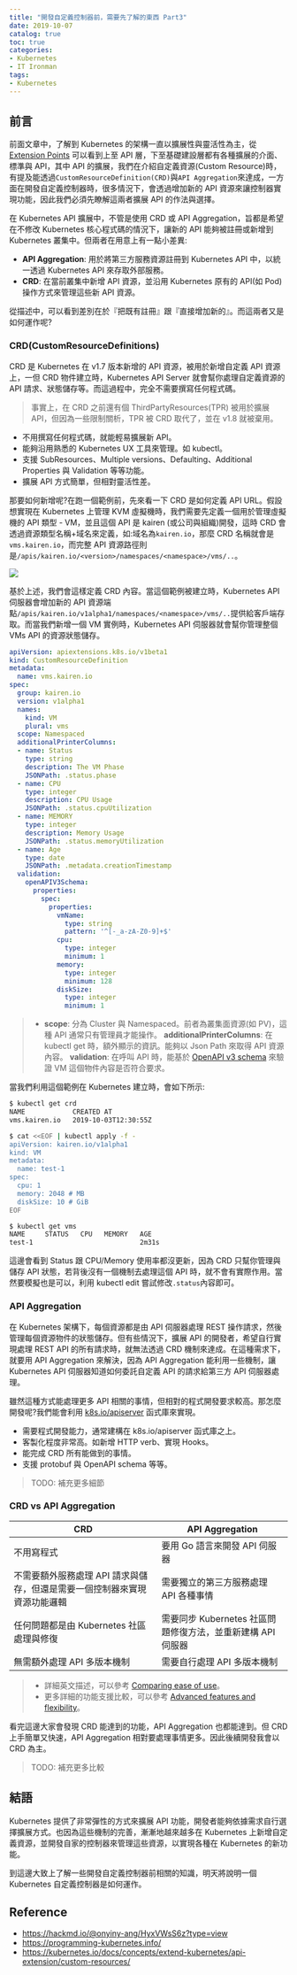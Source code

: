 ```yaml
---
title: "開發自定義控制器前，需要先了解的東西 Part3"
date: 2019-10-07
catalog: true
toc: true
categories:
- Kubernetes
- IT Ironman
tags:
- Kubernetes
---
```

## 前言
前面文章中，了解到 Kubernetes 的架構一直以擴展性與靈活性為主，從 [Extension Points](https://kubernetes.io/docs/concepts/extend-kubernetes/extend-cluster/#extension-points) 可以看到上至 API 層，下至基礎建設層都有各種擴展的介面、標準與 API，其中 API 的擴展，我們在介紹自定義資源(Custom Resource)時，有提及能透過`CustomResourceDefinition(CRD)`與`API Aggregation`來達成，一方面在開發自定義控制器時，很多情況下，會透過增加新的 API 資源來讓控制器實現功能，因此我們必須先瞭解這兩者擴展 API 的作法與選擇。

<!--more-->

在 Kubernetes API 擴展中，不管是使用 CRD 或 API Aggregation，旨都是希望在不修改 Kubernetes 核心程式碼的情況下，讓新的 API 能夠被註冊或新增到 Kubernetes 叢集中。但兩者在用意上有一點小差異:

* **API Aggregation**: 用於將第三方服務資源註冊到 Kubernetes API 中，以統一透過 Kubernetes API 來存取外部服務。
* **CRD**: 在當前叢集中新增 API 資源，並沿用 Kubernetes 原有的 API(如 Pod) 操作方式來管理這些新 API 資源。

從描述中，可以看到差別在於『把既有註冊』跟『直接增加新的』。而這兩者又是如何運作呢?

### CRD(CustomResourceDefinitions)
CRD 是 Kubernetes 在 v1.7 版本新增的 API 資源，被用於新增自定義 API 資源上，一但 CRD 物件建立時，Kubernetes API Server 就會幫你處理自定義資源的 API 請求、狀態儲存等。而這過程中，完全不需要撰寫任何程式碼。

> 事實上，在 CRD 之前還有個 ThirdPartyResources(TPR) 被用於擴展 API，但因為一些限制關析，TPR 被 CRD 取代了，並在 v1.8 就被棄用。

* 不用撰寫任何程式碼，就能輕易擴展新 API。
* 能夠沿用熟悉的 Kubernetes UX 工具來管理。如 kubectl。
* 支援 SubResources、Multiple versions、Defaulting、Additional Properties 與 Validation 等等功能。
* 擴展 API 方式簡單，但相對靈活性差。

那要如何新增呢?在跑一個範例前，先來看一下 CRD 是如何定義 API URL。假設想實現在 Kubernetes 上管理 KVM 虛擬機時，我們需要先定義一個用於管理虛擬機的 API 類型 - VM，並且這個 API 是 kairen (或公司與組織)開發，這時 CRD 會透過資源類型名稱+域名來定義，如:域名為`kairen.io`，那麼 CRD 名稱就會是`vms.kairen.io`，而完整 API 資源路徑則是`/apis/kairen.io/<version>/namespaces/<namespace>/vms/..`。

![](https://i.imgur.com/gRkisOJ.png)

基於上述，我們會這樣定義 CRD 內容。當這個範例被建立時，Kubernetes API 伺服器會增加新的 API 資源端點`/apis/kairen.io/v1alpha1/namespaces/<namespace>/vms/..`提供給客戶端存取。而當我們新增一個 VM 實例時，Kubernetes API 伺服器就會幫你管理整個 VMs API 的資源狀態儲存。

```yaml
apiVersion: apiextensions.k8s.io/v1beta1
kind: CustomResourceDefinition
metadata:
  name: vms.kairen.io
spec:
  group: kairen.io
  version: v1alpha1
  names:
    kind: VM
    plural: vms 
  scope: Namespaced 
  additionalPrinterColumns:
  - name: Status
    type: string
    description: The VM Phase
    JSONPath: .status.phase
  - name: CPU
    type: integer
    description: CPU Usage
    JSONPath: .status.cpuUtilization
  - name: MEMORY
    type: integer
    description: Memory Usage
    JSONPath: .status.memoryUtilization
  - name: Age
    type: date
    JSONPath: .metadata.creationTimestamp
  validation:
    openAPIV3Schema:
      properties:
        spec:
          properties:
            vmName:
              type: string
              pattern: '^[-_a-zA-Z0-9]+$'
            cpu:
              type: integer
              minimum: 1
            memory:
              type: integer
              minimum: 128
            diskSize:
              type: integer
              minimum: 1
```

> * **scope**: 分為 Cluster 與 Namespaced。前者為叢集面資源(如 PV)，這種 API 通常只有管理員才能操作。
> **additionalPrinterColumns**: 在 kubectl get 時，額外顯示的資訊。能夠以 Json Path 來取得 API 資源內容。
> **validation**: 在呼叫 API 時，能基於 [OpenAPI v3 schema](https://github.com/OAI/OpenAPI-Specification/blob/master/versions/3.0.0.md#schemaObject) 來驗證 VM 這個物件內容是否符合要求。

當我們利用這個範例在 Kubernetes 建立時，會如下所示:

```sh
$ kubectl get crd
NAME            CREATED AT
vms.kairen.io   2019-10-03T12:30:55Z

$ cat <<EOF | kubectl apply -f -
apiVersion: kairen.io/v1alpha1
kind: VM
metadata:
  name: test-1
spec:
  cpu: 1
  memory: 2048 # MB
  diskSize: 10 # GiB
EOF

$ kubectl get vms
NAME     STATUS   CPU   MEMORY   AGE
test-1                           2m31s
```

這邊會看到 Status 跟 CPU/Memory 使用率都沒更新，因為 CRD 只幫你管理與儲存 API 狀態，若背後沒有一個機制去處理這個 API 時，就不會有實際作用。當然要模擬也是可以，利用 kubectl edit 嘗試修改`.status`內容即可。

### API Aggregation
在 Kubernetes 架構下，每個資源都是由 API 伺服器處理 REST 操作請求，然後管理每個資源物件的狀態儲存。但有些情況下，擴展 API 的開發者，希望自行實現處理 REST API 的所有請求時，就無法透過 CRD 機制來達成。在這種需求下，就要用 API Aggregation 來解決，因為 API Aggregation 能利用一些機制，讓 Kubernetes API 伺服器知道如何委託自定義 API 的請求給第三方 API 伺服器處理。

雖然這種方式能處理更多 API 相關的事情，但相對的程式開發要求較高。那怎麼開發呢?我們能會利用 [k8s.io/apiserver](https://github.com/kubernetes/apiserver) 函式庫來實現。

* 需要程式開發能力，通常建構在 k8s.io/apiserver 函式庫之上。
* 客製化程度非常高。如新增 HTTP verb、實現 Hooks。
* 能完成 CRD 所有能做到的事情。
* 支援 protobuf 與 OpenAPI schema 等等。

> TODO: 補充更多細節

### CRD vs API Aggregation

| CRD         | API Aggregation |
|-------------|-----------------|
|不用寫程式| 要用 Go 語言來開發 API 伺服器| 
|不需要額外服務處理 API 請求與儲存，但還是需要一個控制器來實現資源功能邏輯|需要獨立的第三方服務處理 API 各種事情|
|任何問題都是由 Kubernetes 社區處理與修復|需要同步 Kubernetes 社區問題修復方法，並重新建構 API 伺服器| 
|無需額外處理 API 多版本機制|需要自行處理 API 多版本機制|

> * 詳細英文描述，可以參考 [Comparing ease of use](https://kubernetes.io/docs/concepts/extend-kubernetes/api-extension/custom-resources/#comparing-ease-of-use)。
> * 更多詳細的功能支援比較，可以參考 [Advanced features and flexibility](https://kubernetes.io/docs/concepts/extend-kubernetes/api-extension/custom-resources/#advanced-features-and-flexibility)。

看完這邊大家會發現 CRD 能達到的功能，API Aggregation 也都能達到。但 CRD 上手簡單又快速，API Aggregation 相對要處理事情更多。因此後續開發我會以 CRD 為主。


> TODO: 補充更多比較

## 結語
Kubernetes 提供了非常彈性的方式來擴展 API 功能，開發者能夠依據需求自行選擇擴展方式。也因為這些機制的完善，漸漸地越來越多在 Kubernetes 上新增自定義資源，並開發自家的控制器來管理這些資源，以實現各種在 Kubernetes 的新功能。

到這邊大致上了解一些開發自定義控制器前相關的知識，明天將說明一個 Kubernetes 自定義控制器是如何運作。

## Reference
- https://hackmd.io/@onyiny-ang/HyxVWsS6z?type=view
- https://programming-kubernetes.info/
- https://kubernetes.io/docs/concepts/extend-kubernetes/api-extension/custom-resources/